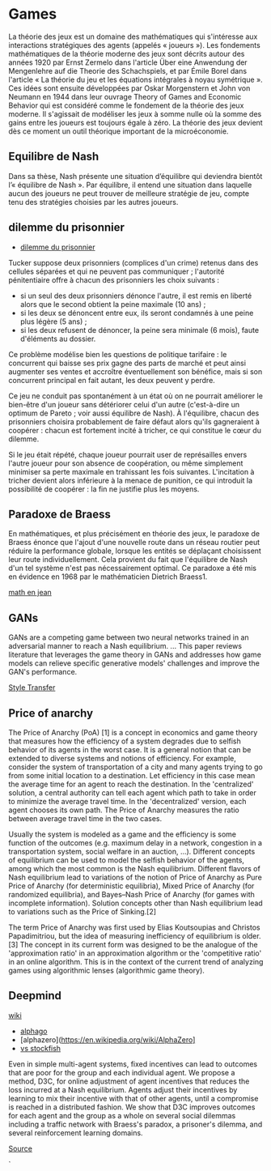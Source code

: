 # Games


La théorie des jeux est un domaine des mathématiques qui s'intéresse aux interactions stratégiques des agents (appelés « joueurs »). Les fondements mathématiques de la théorie moderne des jeux sont décrits autour des années 1920 par Ernst Zermelo dans l'article Über eine Anwendung der Mengenlehre auf die Theorie des Schachspiels, et par Émile Borel dans l'article « La théorie du jeu et les équations intégrales à noyau symétrique ». Ces idées sont ensuite développées par Oskar Morgenstern et John von Neumann en 1944 dans leur ouvrage Theory of Games and Economic Behavior qui est considéré comme le fondement de la théorie des jeux moderne. Il s'agissait de modéliser les jeux à somme nulle où la somme des gains entre les joueurs est toujours égale à zéro. La théorie des jeux devient dès ce moment un outil théorique important de la microéconomie.

## Equilibre de Nash

Dans sa thèse, Nash présente une situation d’équilibre qui deviendra bientôt l’« équilibre de Nash ». Par équilibre, il entend une situation dans laquelle aucun des joueurs ne peut trouver de meilleure stratégie de jeu, compte tenu des stratégies choisies par les autres joueurs.


## dilemme du prisonnier

- [dilemme du prisonnier](https://fr.wikipedia.org/wiki/Dilemme_du_prisonnier)


Tucker suppose deux prisonniers (complices d'un crime) retenus dans des cellules séparées et qui ne peuvent pas communiquer ; l'autorité pénitentiaire offre à chacun des prisonniers les choix suivants :

- si un seul des deux prisonniers dénonce l'autre, il est remis en liberté alors que le second obtient la peine maximale (10 ans) ;
- si les deux se dénoncent entre eux, ils seront condamnés à une peine plus légère (5 ans) ;
- si les deux refusent de dénoncer, la peine sera minimale (6 mois), faute d'éléments au dossier.

Ce problème modélise bien les questions de politique tarifaire : le concurrent qui baisse ses prix gagne des parts de marché et peut ainsi augmenter ses ventes et accroître éventuellement son bénéfice, mais si son concurrent principal en fait autant, les deux peuvent y perdre.

Ce jeu ne conduit pas spontanément à un état où on ne pourrait améliorer le bien-être d'un joueur sans détériorer celui d'un autre (c'est-à-dire un optimum de Pareto ; voir aussi équilibre de Nash). À l'équilibre, chacun des prisonniers choisira probablement de faire défaut alors qu'ils gagneraient à coopérer : chacun est fortement incité à tricher, ce qui constitue le cœur du dilemme.

Si le jeu était répété, chaque joueur pourrait user de représailles envers l'autre joueur pour son absence de coopération, ou même simplement minimiser sa perte maximale en trahissant les fois suivantes. L'incitation à tricher devient alors inférieure à la menace de punition, ce qui introduit la possibilité de coopérer : la fin ne justifie plus les moyens.


## Paradoxe de Braess

En mathématiques, et plus précisément en théorie des jeux, le paradoxe de Braess énonce que l'ajout d'une nouvelle route dans un réseau routier peut réduire la performance globale, lorsque les entités se déplaçant choisissent leur route individuellement. Cela provient du fait que l'équilibre de Nash d'un tel système n'est pas nécessairement optimal. Ce paradoxe a été mis en évidence en 1968 par le mathématicien Dietrich Braess1.

[math en jean](http://www.mathenjeans.fr/sites/default/files/comptes-rendus/2015-braess-cluj_briancon.pdf)

## GANs

GANs are a competing game between two neural networks trained in an adversarial manner to reach a Nash equilibrium. ... This paper reviews literature that leverages the game theory in GANs and addresses how game models can relieve specific generative models' challenges and improve the GAN's performance.


[Style Transfer](https://towardsdatascience.com/style-transfer-with-gans-on-hd-images-88e8efcf3716)


## Price of anarchy

The Price of Anarchy (PoA) [1] is a concept in economics and game theory that measures how the efficiency of a system degrades due to selfish behavior of its agents in the worst case. It is a general notion that can be extended to diverse systems and notions of efficiency. For example, consider the system of transportation of a city and many agents trying to go from some initial location to a destination. Let efficiency in this case mean the average time for an agent to reach the destination. In the 'centralized' solution, a central authority can tell each agent which path to take in order to minimize the average travel time. In the 'decentralized' version, each agent chooses its own path. The Price of Anarchy measures the ratio between average travel time in the two cases.

Usually the system is modeled as a game and the efficiency is some function of the outcomes (e.g. maximum delay in a network, congestion in a transportation system, social welfare in an auction, ...). Different concepts of equilibrium can be used to model the selfish behavior of the agents, among which the most common is the Nash equilibrium. Different flavors of Nash equilibrium lead to variations of the notion of Price of Anarchy as Pure Price of Anarchy (for deterministic equilibria), Mixed Price of Anarchy (for randomized equilibria), and Bayes–Nash Price of Anarchy (for games with incomplete information). Solution concepts other than Nash equilibrium lead to variations such as the Price of Sinking.[2]

The term Price of Anarchy was first used by Elias Koutsoupias and Christos Papadimitriou, but the idea of measuring inefficiency of equilibrium is older.[3] The concept in its current form was designed to be the analogue of the 'approximation ratio' in an approximation algorithm or the 'competitive ratio' in an online algorithm. This is in the context of the current trend of analyzing games using algorithmic lenses (algorithmic game theory).


## Deepmind

[wiki](https://en.wikipedia.org/wiki/DeepMind)

- [alphago](https://en.wikipedia.org/wiki/AlphaGo)
- [alphazero](https://en.wikipedia.org/wiki/AlphaZero]
- [vs stockfish](https://www.chess.com/news/view/updated-alphazero-crushes-stockfish-in-new-1-000-game-match)

Even in simple multi-agent systems, fixed incentives can lead to outcomes that are poor for the group and each individual agent. We propose a method, D3C, for online adjustment of agent incentives that reduces the loss incurred at a Nash equilibrium. Agents adjust their incentives by learning to mix their incentive with that of other agents, until a compromise is reached in a distributed fashion. We show that D3C improves outcomes for each agent and the group as a whole on several social dilemmas including a traffic network with Braess's paradox, a prisoner's dilemma, and several reinforcement learning domains.


[Source](https://deepmind.com/research/publications/2020/D3C-Reducing-the-Price-of-Anarchy-in-Multi-Agent-Learning)

<script src="https://gist.github.com/bucketh3ad/11362275.js"></script>`

